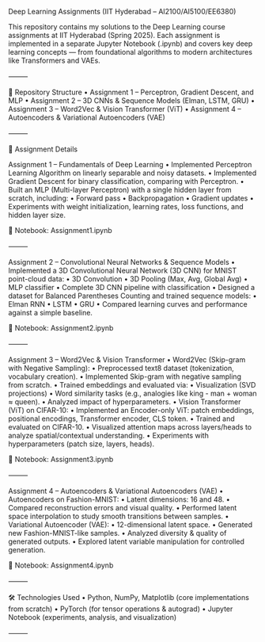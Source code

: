 Deep Learning Assignments (IIT Hyderabad – AI2100/AI5100/EE6380)

This repository contains my solutions to the Deep Learning course assignments at IIT Hyderabad (Spring 2025).
Each assignment is implemented in a separate Jupyter Notebook (.ipynb) and covers key deep learning concepts — from foundational algorithms to modern architectures like Transformers and VAEs.

⸻

📂 Repository Structure
	•	Assignment 1 – Perceptron, Gradient Descent, and MLP
	•	Assignment 2 – 3D CNNs & Sequence Models (Elman, LSTM, GRU)
	•	Assignment 3 – Word2Vec & Vision Transformer (ViT)
	•	Assignment 4 – Autoencoders & Variational Autoencoders (VAE)

⸻

📘 Assignment Details

Assignment 1 – Fundamentals of Deep Learning
	•	Implemented Perceptron Learning Algorithm on linearly separable and noisy datasets.
	•	Implemented Gradient Descent for binary classification, comparing with Perceptron.
	•	Built an MLP (Multi-layer Perceptron) with a single hidden layer from scratch, including:
	•	Forward pass
	•	Backpropagation
	•	Gradient updates
	•	Experiments with weight initialization, learning rates, loss functions, and hidden layer size.

📓 Notebook: Assignment1.ipynb

⸻

Assignment 2 – Convolutional Neural Networks & Sequence Models
	•	Implemented a 3D Convolutional Neural Network (3D CNN) for MNIST point-cloud data:
	•	3D Convolution
	•	3D Pooling (Max, Avg, Global Avg)
	•	MLP classifier
	•	Complete 3D CNN pipeline with classification
	•	Designed a dataset for Balanced Parentheses Counting and trained sequence models:
	•	Elman RNN
	•	LSTM
	•	GRU
	•	Compared learning curves and performance against a simple baseline.

📓 Notebook: Assignment2.ipynb

⸻

Assignment 3 – Word2Vec & Vision Transformer
	•	Word2Vec (Skip-gram with Negative Sampling):
	•	Preprocessed text8 dataset (tokenization, vocabulary creation).
	•	Implemented Skip-gram with negative sampling from scratch.
	•	Trained embeddings and evaluated via:
	•	Visualization (SVD projections)
	•	Word similarity tasks (e.g., analogies like king - man + woman ≈ queen).
	•	Analyzed impact of hyperparameters.
	•	Vision Transformer (ViT) on CIFAR-10:
	•	Implemented an Encoder-only ViT: patch embeddings, positional encodings, Transformer encoder, CLS token.
	•	Trained and evaluated on CIFAR-10.
	•	Visualized attention maps across layers/heads to analyze spatial/contextual understanding.
	•	Experiments with hyperparameters (patch size, layers, heads).

📓 Notebook: Assignment3.ipynb

⸻

Assignment 4 – Autoencoders & Variational Autoencoders (VAE)
	•	Autoencoders on Fashion-MNIST:
	•	Latent dimensions: 16 and 48.
	•	Compared reconstruction errors and visual quality.
	•	Performed latent space interpolation to study smooth transitions between samples.
	•	Variational Autoencoder (VAE):
	•	12-dimensional latent space.
	•	Generated new Fashion-MNIST-like samples.
	•	Analyzed diversity & quality of generated outputs.
	•	Explored latent variable manipulation for controlled generation.

📓 Notebook: Assignment4.ipynb

⸻

🛠️ Technologies Used
	•	Python, NumPy, Matplotlib (core implementations from scratch)
	•	PyTorch (for tensor operations & autograd)
	•	Jupyter Notebook (experiments, analysis, and visualization)

⸻

